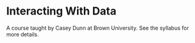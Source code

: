 # Interacting With Data

A course taught by Casey Dunn at Brown University. See the syllabus for more details.